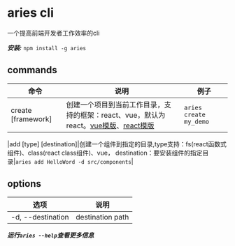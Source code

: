 # aries cli
一个提高前端开发者工作效率的cli

***安装:*** `npm install -g aries`

## commands
| 命令  |  说明 |例子|
|---|---|---|
|  create <projectName> [framework] |  创建一个项目到当前工作目录，支持的框架：react、vue，默认为react。[vue模版](https://gitee.com/fudaosheng/vue_project_template)、[react模版](https://gitee.com/fudaosheng/react_project_template) |`aries create my_demo`|

|add <componentName> [type] [destination]|创建一个组件到指定的目录,type支持：fs(react函数式组件)、class(react class组件)、vue， destination：要安装组件的指定目录|`aries add HelloWord -d src/components`|

## options
| 选项  | 说明  |
|---|---|
|  -d, --destination <value> | destination path  |

***运行`aries --help`查看更多信息***
